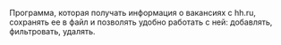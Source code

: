 Программа, которая получать информация о вакансиях с hh.ru, сохранять ее в файл и позволять удобно работать с ней: добавлять, фильтровать, удалять.

